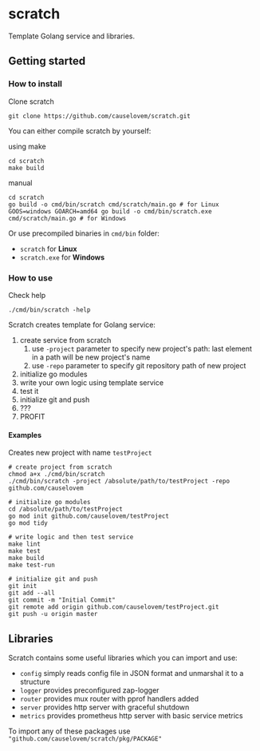 # scratch
Template Golang service and libraries.

## Getting started
### How to install
Clone scratch
```shell
git clone https://github.com/causelovem/scratch.git
```
You can either compile scratch by yourself:

using make
```shell
cd scratch
make build
```
manual
```shell
cd scratch
go build -o cmd/bin/scratch cmd/scratch/main.go # for Linux
GOOS=windows GOARCH=amd64 go build -o cmd/bin/scratch.exe cmd/scratch/main.go # for Windows
```
Or use precompiled binaries in `cmd/bin` folder:
* `scratch` for **Linux**
* `scratch.exe` for **Windows**

### How to use
Check help
```shell
./cmd/bin/scratch -help
```

Scratch creates template for Golang service:

1. create service from scratch
   1. use `-project` parameter to specify new project's path: last element in a path will be new project's name
   2. use `-repo` parameter to specify git repository path of new project
2. initialize go modules
3. write your own logic using template service
4. test it
5. initialize git and push
6. ???
7. PROFIT

#### Examples
Creates new project with name `testProject`
```shell
# create project from scratch
chmod a+x ./cmd/bin/scratch
./cmd/bin/scratch -project /absolute/path/to/testProject -repo github.com/causelovem

# initialize go modules
cd /absolute/path/to/testProject
go mod init github.com/causelovem/testProject
go mod tidy

# write logic and then test service
make lint
make test
make build
make test-run

# initialize git and push
git init
git add --all
git commit -m "Initial Commit"
git remote add origin github.com/causelovem/testProject.git
git push -u origin master
```

## Libraries
Scratch contains some useful libraries which you can import and use:
* `config` simply reads config file in JSON format and unmarshal it to a structure
* `logger` provides preconfigured zap-logger
* `router` provides mux router with pprof handlers added
* `server` provides http server with graceful shutdown
* `metrics` provides prometheus http server with basic service metrics

To import any of these packages use `"github.com/causelovem/scratch/pkg/PACKAGE"`
